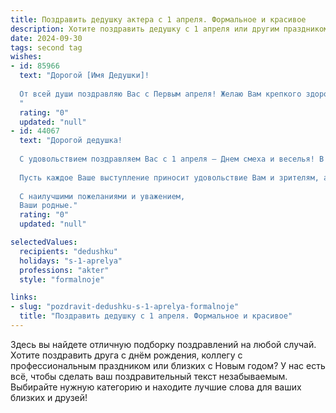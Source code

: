 ```yaml
---
title: Поздравить дедушку актера с 1 апреля. Формальное и красивое
description: Хотите поздравить дедушку с 1 апреля или другим праздником? Наш ИИ создаст незабываемое поздравление, а вы обязательно выделитесь среди других.  
date: 2024-09-30
tags: second tag
wishes:
- id: 85966
  text: "Дорогой [Имя Дедушки]!
  
  От всей души поздравляю Вас с Первым апреля! Желаю Вам крепкого здоровья, бодрости духа и новых творческих успехов на Вашем актёрском поприще. Пусть каждый день будет наполнен яркими эмоциями, интересными ролями и искренней зрительской любовью!  С праздником!
  "
  rating: "0"
  updated: "null"
- id: 44067
  text: "Дорогой дедушка!
  
  С удовольствием поздравляем Вас с 1 апреля – Днем смеха и веселья! В этот замечательный праздник хочется пожелать Вам неиссякаемого вдохновения, ярких ролей и запоминающихся выступлений. Ваш талант и мастерство на сцене вдохновляют нас всех, а Ваша способность переносить радость и улыбки в сердца людей делает мир вокруг гораздо ярче.
  
  Пусть каждое Ваше выступление приносит удовольствие Вам и зрителям, а жизнь будет наполнена весельем, удачей и незабываемыми моментами. Благодарим Вас за все те эмоции и впечатления, которыми Вы одариваете нас.
  
  С наилучшими пожеланиями и уважением,
  Ваши родные."
  rating: "0"
  updated: "null"

selectedValues:
  recipients: "dedushku"
  holidays: "s-1-aprelya"
  professions: "akter"
  style: "formalnoje"

links:
- slug: "pozdravit-dedushku-s-1-aprelya-formalnoje"
  title: "Поздравить дедушку с 1 апреля. Формальное и красивое"
---
```


Здесь вы найдете отличную подборку поздравлений на любой случай.
Хотите поздравить друга с днём рождения, коллегу с профессиональным праздником или близких с Новым годом? У нас есть всё, чтобы сделать ваш поздравительный текст незабываемым. Выбирайте нужную категорию и находите лучшие слова для ваших близких и друзей!
